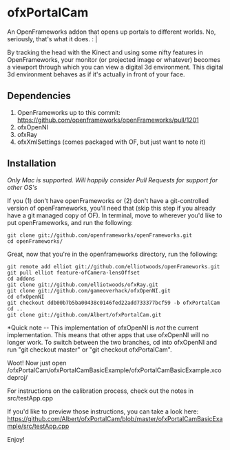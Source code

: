 ofxPortalCam
============

An OpenFrameworks addon that opens up portals to different worlds.  No, seriously, that's what it does.  : |

By tracking the head with the Kinect and using some nifty features in OpenFrameworks, your monitor (or projected image or whatever) becomes a viewport through which you can view a digital 3d environment.  This digital 3d environment behaves as if it's actually in front of your face.

Dependencies
------------

1.  OpenFrameworks up to this commit: https://github.com/openframeworks/openFrameworks/pull/1201
2.  ofxOpenNI
3.  ofxRay
4.  ofxXmlSettings (comes packaged with OF, but just want to note it)

Installation
------------

*Only Mac is supported.  Will happily consider Pull Requests for support for other OS's*

If you (1) don't have openFrameworks or (2) don't have a git-controlled version of openFrameworks, you'll need that (skip this step if you already have a git managed copy of OF).  In terminal, move to wherever you'd like to put openFrameworks, and run the following:

    git clone git://github.com/openframeworks/openFrameworks.git
    cd openFrameworks/

Great, now that you're in the openframeworks directory, run the following:

    git remote add elliot git://github.com/elliotwoods/openFrameworks.git
    git pull elliot feature-ofCamera-lensOffset
    cd addons
    git clone git://github.com/elliotwoods/ofxRay.git
    git clone git://github.com/gameoverhack/ofxOpenNI.git
    cd ofxOpenNI
    git checkout ddb00b7b5ba00438c0146fed22add733377bcf59 -b ofxPortalCam
    cd ..
    git clone git://github.com/Albert/ofxPortalCam.git

*Quick note -- This implementation of ofxOpenNI is _not_ the current implementation.  This means that other apps that use ofxOpenNI will no longer work.  To switch between the two branches, cd into ofxOpenNI and run "git checkout master" or "git checkout ofxPortalCam".

Woot!  Now just open
    /ofxPortalCam/ofxPortalCamBasicExample/ofxPortalCamBasicExample.xcodeproj/

For instructions on the calibration process, check out the notes in src/testApp.cpp

If you'd like to preview those instructions, you can take a look here:
    https://github.com/Albert/ofxPortalCam/blob/master/ofxPortalCamBasicExample/src/testApp.cpp

Enjoy!
